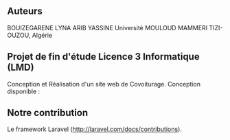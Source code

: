 ## Auteurs
BOUIZEGARENE LYNA
ARIB YASSINE
Université MOULOUD MAMMERI TIZI-OUZOU, Algérie 

## Projet de fin d'étude Licence 3 Informatique (LMD)
Conception et Réalisation d'un site web de Covoiturage.
Conception disponible :


## Notre contribution
Le framework Laravel (http://laravel.com/docs/contributions).
